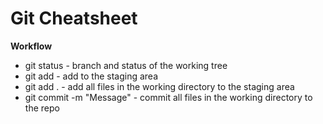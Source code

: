 # Git Cheatsheet


**Workflow**
- git status  - branch and status of the working tree
- git add <file>  - add <file> to the staging area
- git add .  - add all files in the working directory to the staging area
- git commit -m "Message" - commit all files in the working directory to the repo
